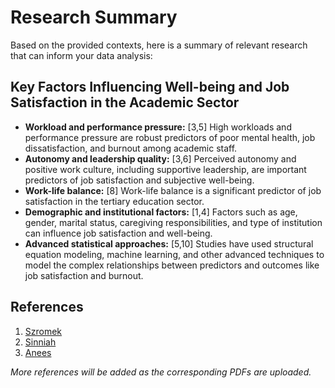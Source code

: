 # Research Summary

Based on the provided contexts, here is a summary of relevant research that can inform your data analysis:

## Key Factors Influencing Well-being and Job Satisfaction in the Academic Sector

- **Workload and performance pressure:** [3,5] High workloads and performance pressure are robust predictors of poor mental health, job dissatisfaction, and burnout among academic staff.
- **Autonomy and leadership quality:** [3,6] Perceived autonomy and positive work culture, including supportive leadership, are important predictors of job satisfaction and subjective well-being.
- **Work-life balance:** [8] Work-life balance is a significant predictor of job satisfaction in the tertiary education sector.
- **Demographic and institutional factors:** [1,4] Factors such as age, gender, marital status, caregiving responsibilities, and type of institution can influence job satisfaction and well-being.
- **Advanced statistical approaches:** [5,10] Studies have used structural equation modeling, machine learning, and other advanced techniques to model the complex relationships between predictors and outcomes like job satisfaction and burnout.

## References

1. [Szromek](./szromek.pdf)
5. [Sinniah](./sinniah.pdf)
10. [Anees](./anees.pdf)

*More references will be added as the corresponding PDFs are uploaded.*



